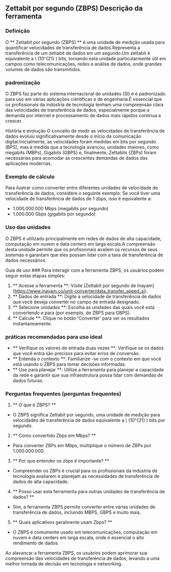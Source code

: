## Zettabit por segundo (ZBPS) Descrição da ferramenta

### Definição
O ** Zettabit por segundo (ZBPS) ** é uma unidade de medição usada para quantificar velocidades de transferência de dados.Representa a transferência de um zettabit de dados em um segundo.Um zettabit é equivalente a \ (10^{21} \) bits, tornando esta unidade particularmente útil em campos como telecomunicações, redes e análise de dados, onde grandes volumes de dados são transmitidos.

### padronização
O ZBPS faz parte do sistema internacional de unidades (SI) e é padronizado para uso em várias aplicações científicas e de engenharia.É essencial que os profissionais da indústria de tecnologia tenham uma compreensão clara das velocidades de transferência de dados, especialmente porque a demanda por internet e processamento de dados mais rápidos continua a crescer.

História e evolução
O conceito de medir as velocidades de transferência de dados evoluiu significativamente desde o início da comunicação digital.Inicialmente, as velocidades foram medidas em bits por segundo (BPS), mas à medida que a tecnologia avançou, unidades maiores, como megabits (MBPs), Gigabits (GBPS) e, finalmente, Zettabits (ZBPs) foram necessárias para acomodar as crescentes demandas de dados das aplicações modernas.

### Exemplo de cálculo
Para ilustrar como converter entre diferentes unidades de velocidade de transferência de dados, considere o seguinte exemplo:
Se você tiver uma velocidade de transferência de dados de 1 zbps, isso é equivalente a:
- 1.000.000.000 Mbps (megabits por segundo)
- 1.000.000 Gbps (gigabits por segundo)

### Uso das unidades
O ZBPS é utilizado principalmente em redes de dados de alta capacidade, computação em nuvem e data centers em larga escala.A compreensão desta unidade permite que os profissionais avaliem os recursos de seus sistemas e garantam que eles possam lidar com a taxa de transferência de dados necessários.

Guia de uso ###
Para interagir com a ferramenta ZBPS, os usuários podem seguir estas etapas simples:
1. ** Acesse a ferramenta **: Visite [Zettabit por segundo de Inayam] (https://www.inayam.co/unit-converter/data_transfer_speed_si).
2. ** Dados de entrada **: Digite a velocidade de transferência de dados que você deseja converter no campo de entrada designado.
3. ** Selecione unidades **: Escolha as unidades das quais você está convertendo e para (por exemplo, de ZBPS para GBPS).
4. ** Calcule **: Clique no botão 'Converter' para ver os resultados instantaneamente.

### práticas recomendadas para uso ideal
- ** Verifique os valores de entrada duas vezes **: Verifique se os dados que você entra são precisos para evitar erros de conversão.
- ** Entenda o contexto **: Familiarize -se com o contexto em que você está usando o ZBPS para tomar decisões informadas.
- ** Use para planejar **: Utilize a ferramenta para planejar a capacidade da rede e garantir que sua infraestrutura possa lidar com demandas de dados futuras.

### Perguntas frequentes (perguntas frequentes)

1. ** O que é ZBPS? **
- O ZBPS significa Zettabit por segundo, uma unidade de medição para velocidades de transferência de dados equivalente a \ (10^{21} \) bits por segundo.

2. ** Como convertido Zbps em Mbps? **
- Para converter ZBPs em Mbps, multiplique o número de ZBPs por 1.000.000.000.

3. ** Por que entender os zbps é importante? **
- Compreender os ZBPs é crucial para os profissionais da indústria de tecnologia avaliarem e planejam as necessidades de transferência de dados de alta capacidade.

4. ** Posso usar esta ferramenta para outras unidades de transferência de dados? **
- Sim, a ferramenta ZBPS permite converter entre várias unidades de transferência de dados, incluindo MBPS, GBPS e muito mais.

5. ** Quais aplicativos geralmente usam Zbps? **
- O ZBPS é comumente usado em telecomunicações, computação em nuvem e data centers em larga escala, onde é essencial o alto rendimento de dados.

Ao alavancar a ferramenta ZBPS, os usuários podem aprimorar sua compreensão das velocidades de transferência de dados, levando a uma melhor tomada de decisão em tecnologia e networking.